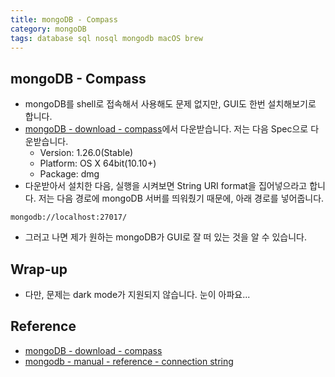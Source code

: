 ```yaml
---
title: mongoDB - Compass
category: mongoDB
tags: database sql nosql mongodb macOS brew 
---
```


## mongoDB - Compass

- mongoDB를 shell로 접속해서 사용해도 문제 없지만, GUI도 한번 설치해보기로 합니다.
- [mongoDB - download - compass](https://www.mongodb.com/try/download/compass)에서 다운받습니다. 저는 다음 Spec으로 다운받습니다.
  - Version: 1.26.0(Stable)
  - Platform: OS X 64bit(10.10+)
  - Package: dmg
- 다운받아서 설치한 다음, 실행을 시켜보면 String URI format을 집어넣으라고 합니다. 저는 다음 경로에 mongoDB 서버를 띄워줬기 때문에, 아래 경로를 넣어줍니다.

```shell
mongodb://localhost:27017/
```

- 그러고 나면 제가 원하는 mongoDB가 GUI로 잘 떠 있는 것을 알 수 있습니다.

## Wrap-up

- 다만, 문제는 dark mode가 지원되지 않습니다. 눈이 아파요...

## Reference

- [mongoDB - download - compass](https://www.mongodb.com/try/download/compass)
- [mongodb - manual - reference - connection string](https://docs.mongodb.com/manual/reference/connection-string/)
